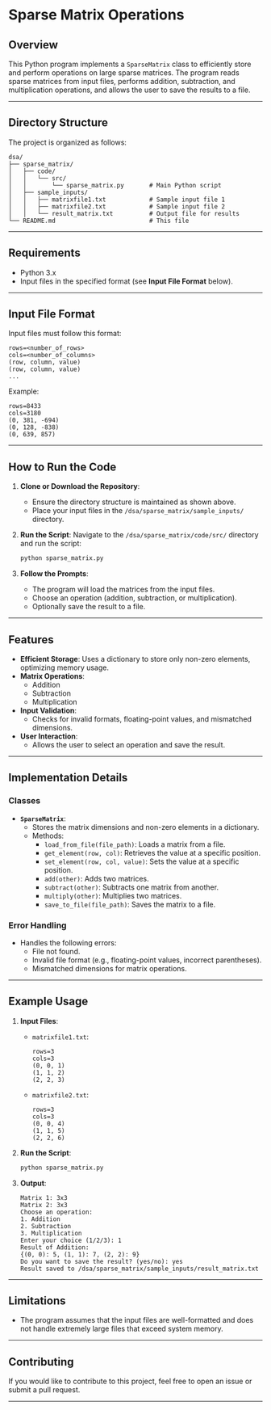 # **Sparse Matrix Operations**

## **Overview**
This Python program implements a `SparseMatrix` class to efficiently store and perform operations on large sparse matrices. The program reads sparse matrices from input files, performs addition, subtraction, and multiplication operations, and allows the user to save the results to a file.

---

## **Directory Structure**
The project is organized as follows:
```
dsa/
├── sparse_matrix/
│   ├── code/
│   │   └── src/
│   │       └── sparse_matrix.py       # Main Python script
│   ├── sample_inputs/
│   │   ├── matrixfile1.txt            # Sample input file 1
│   │   ├── matrixfile2.txt            # Sample input file 2
│   │   └── result_matrix.txt          # Output file for results
└── README.md                          # This file
```

---

## **Requirements**
- Python 3.x
- Input files in the specified format (see **Input File Format** below).

---

## **Input File Format**
Input files must follow this format:
```
rows=<number_of_rows>
cols=<number_of_columns>
(row, column, value)
(row, column, value)
...
```
Example:
```
rows=8433
cols=3180
(0, 381, -694)
(0, 128, -838)
(0, 639, 857)
```

---

## **How to Run the Code**
1. **Clone or Download the Repository**:
   - Ensure the directory structure is maintained as shown above.
   - Place your input files in the `/dsa/sparse_matrix/sample_inputs/` directory.

2. **Run the Script**:
   Navigate to the `/dsa/sparse_matrix/code/src/` directory and run the script:
   ```bash
   python sparse_matrix.py
   ```

3. **Follow the Prompts**:
   - The program will load the matrices from the input files.
   - Choose an operation (addition, subtraction, or multiplication).
   - Optionally save the result to a file.

---

## **Features**
- **Efficient Storage**: Uses a dictionary to store only non-zero elements, optimizing memory usage.
- **Matrix Operations**:
  - Addition
  - Subtraction
  - Multiplication
- **Input Validation**:
  - Checks for invalid formats, floating-point values, and mismatched dimensions.
- **User Interaction**:
  - Allows the user to select an operation and save the result.

---

## **Implementation Details**
### **Classes**
- **`SparseMatrix`**:
  - Stores the matrix dimensions and non-zero elements in a dictionary.
  - Methods:
    - `load_from_file(file_path)`: Loads a matrix from a file.
    - `get_element(row, col)`: Retrieves the value at a specific position.
    - `set_element(row, col, value)`: Sets the value at a specific position.
    - `add(other)`: Adds two matrices.
    - `subtract(other)`: Subtracts one matrix from another.
    - `multiply(other)`: Multiplies two matrices.
    - `save_to_file(file_path)`: Saves the matrix to a file.

### **Error Handling**
- Handles the following errors:
  - File not found.
  - Invalid file format (e.g., floating-point values, incorrect parentheses).
  - Mismatched dimensions for matrix operations.

---

## **Example Usage**
1. **Input Files**:
   - `matrixfile1.txt`:
     ```
     rows=3
     cols=3
     (0, 0, 1)
     (1, 1, 2)
     (2, 2, 3)
     ```
   - `matrixfile2.txt`:
     ```
     rows=3
     cols=3
     (0, 0, 4)
     (1, 1, 5)
     (2, 2, 6)
     ```

2. **Run the Script**:
   ```bash
   python sparse_matrix.py
   ```

3. **Output**:
   ```
   Matrix 1: 3x3
   Matrix 2: 3x3
   Choose an operation:
   1. Addition
   2. Subtraction
   3. Multiplication
   Enter your choice (1/2/3): 1
   Result of Addition:
   {(0, 0): 5, (1, 1): 7, (2, 2): 9}
   Do you want to save the result? (yes/no): yes
   Result saved to /dsa/sparse_matrix/sample_inputs/result_matrix.txt
   ```

---

## **Limitations**
- The program assumes that the input files are well-formatted and does not handle extremely large files that exceed system memory.

---

## **Contributing**
If you would like to contribute to this project, feel free to open an issue or submit a pull request.

---